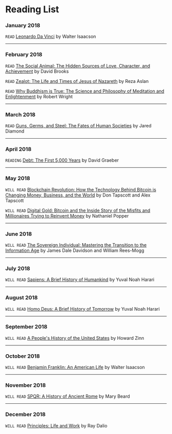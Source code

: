 # Reading List

### January 2018
`READ` [Leonardo Da Vinci](https://www.amazon.com/Leonardo-Vinci-Walter-Isaacson/dp/1501139150/ref=sr_1_1_twi_har_1?s=books&ie=UTF8&qid=1522752097&sr=1-1&keywords=leonardo+da+vinci+walter+isaacson) by Walter Isaacson

---

### February 2018
`READ` [The Social Animal: The Hidden Sources of Love, Character, and Achievement](https://www.amazon.com/Social-Animal-Sources-Character-Achievement/dp/0812979370/ref=sr_1_1?s=books&ie=UTF8&qid=1522752086&sr=1-1&keywords=the+social+animal) by David Brooks

`READ` [Zealot: The Life and Times of Jesus of Nazareth](https://www.amazon.com/Zealot-Life-Times-Jesus-Nazareth/dp/0812981480/ref=sr_1_1_twi_pap_1?s=books&ie=UTF8&qid=1522752066&sr=1-1&keywords=zealot) by Reza Aslan

`READ` [Why Buddhism is True: The Science and Philosophy of Meditation and Enlightenment](https://www.amazon.com/Why-Buddhism-True-Philosophy-Enlightenment/dp/1439195455/ref=sr_1_1_twi_har_1?s=books&ie=UTF8&qid=1522752047&sr=1-1&keywords=why+buddhism+is+true) by Robert Wright

---

### March 2018
`READ` [Guns, Germs, and Steel: The Fates of Human Societies](https://www.amazon.com/Guns-Germs-Steel-Fates-Societies/dp/0393061310/ref=mt_hardcover?_encoding=UTF8&me=) by Jared Diamond

---

### April 2018
`READING` [Debt: The First 5,000 Years](https://www.amazon.com/Debt-Updated-Expanded-First-Years/dp/1612194192/ref=sr_1_1?ie=UTF8&qid=1522752008&sr=8-1&keywords=debt+the+first+5000+years) by David Graeber

---

### May 2018
`WILL READ` [Blockchain Revolution: How the Technology Behind Bitcoin is Changing Money, Business, and the World](https://www.amazon.com/Blockchain-Revolution-Technology-Changing-Business/dp/1101980133/ref=sr_1_4?s=books&ie=UTF8&qid=1522752142&sr=1-4&keywords=blockchain+revolution) by Don Tapscott and Alex Tapscott

`WILL READ` [Digital Gold: Bitcoin and the Inside Story of the Misfits and Millionaires Trying to Reinvent Money](https://www.amazon.com/Digital-Gold-Bitcoin-Millionaires-Reinvent/dp/0062362496/ref=tmm_hrd_swatch_0?_encoding=UTF8&qid=1522752213&sr=1-1) by Nathaniel Popper

---

### June 2018
`WILL READ` [The Sovereign Individual: Mastering the Transition to the Information Age](https://www.amazon.com/Sovereign-Individual-Mastering-Transition-Information/dp/0684832720/ref=tmm_pap_swatch_0?_encoding=UTF8&qid=1522752314&sr=1-1) by James Dale Davidson and William Rees-Mogg

---

### July 2018
`WILL READ` [Sapiens: A Brief History of Humankind](https://www.amazon.com/Sapiens-Humankind-Yuval-Noah-Harari/dp/0062316095/ref=tmm_hrd_swatch_0?_encoding=UTF8&qid=1522752395&sr=1-3) by Yuval Noah Harari

---

### August 2018
`WILL READ` [Homo Deus: A Brief History of Tomorrow](https://www.amazon.com/Homo-Deus-Brief-History-Tomorrow/dp/0062464310/ref=sr_1_2?ie=UTF8&qid=1522753420&sr=8-2&keywords=Homo+Deus) by Yuval Noah Harari

---

### September 2018
`WILL READ` [A People's History of the United States](https://www.amazon.com/Peoples-History-United-States/dp/0062397346/ref=sr_1_1?s=books&ie=UTF8&qid=1524424290&sr=1-1&keywords=a+people%27s+history+of+the+united+states) by Howard Zinn

---

### October 2018
`WILL READ` [Benjamin Franklin: An American Life](https://www.amazon.com/Benjamin-Franklin-American-Walter-Isaacson/dp/0684807610/ref=tmm_hrd_swatch_0?_encoding=UTF8&qid=1524424414&sr=1-1) by Walter Isaacson

---

### November 2018
`WILL READ` [SPQR: A History of Ancient Rome](https://www.amazon.com/SPQR-History-Ancient-Mary-Beard/dp/0871404230/ref=tmm_hrd_swatch_0?_encoding=UTF8&qid=1524424466&sr=1-4) by Mary Beard

---

### December 2018
`WILL READ` [Principles: Life and Work](https://www.amazon.com/Principles-Life-Work-Ray-Dalio/dp/1501124021) by Ray Dalio
